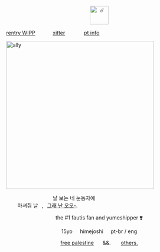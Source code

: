 <p align="center">
  <img width="50" src="https://komarev.com/ghpvc/?username=retrobive&label=☄️" alt="☄️">
</p>

<a href="https://rentry.co/retrobive">rentry WIPP</a> ‎  ‎  ‎  ‎  ‎  ‎  ‎‎   ‎  ‎  ‎  ‎ <a href="https://twitter.com/retrobive">xitter</a> ‎  ‎  ‎  ‎  ‎  ‎ ‎  ‎  ‎ ‎  ‎   ‎ <a href="https://rentry.co/retrosstuff">pt info</a>

<img src="https://github.com/user-attachments/assets/b8fd5cd9-706a-49ff-bb66-6448cc58a1af" alt="ally" width="400"/>

</div>

  ‎  ‎ ‎  ‎  ‎  ‎   ‎  ‎  ‎  ‎  ‎   ‎  ‎  ‎  ‎  ‎  ‎  ‎  ‎  ‎  ‎  ‎  ‎  ‎   ‎  ‎  ‎  ‎ ‎  ‎  ‎   ‎  날 보는 네 눈동자에  ‎ ‎  ‎  ‎  ‎  ‎  ‎  ‎  ‎  ‎  ‎  ‎  ‎  ‎  ‎  ‎  ‎  
⠀⠀⠀마셔줘 날⠀,⠀<a href="https://youtube.com/watch?v=WyX-PxhNxes?si=alUWfBue8tpZo7FMt=2m34s">그래 난 오오-</a>. ‎  ‎  ‎  ‎  ‎  ‎  ‎  ‎  ‎ 

<div align="center">
the #1 fautis fan and yumeshipper ❣️

15yo⠀⠀himejoshi⠀⠀pt-br / eng

<a href="https://arab.org">free palestine</a> ‎  ‎  ‎  ‎  ‎ &&. ‎  ‎‎   ‎  ‎  ‎  ‎ <a href="https://wearethechange.carrd.co/">others.</a>
